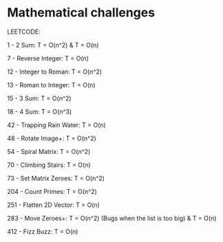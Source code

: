 # Mathematical challenges
LEETCODE:

1 - 2 Sum: T = O(n^2) & T = O(n)

7 - Reverse Integer: T = O(n)

12 - Integer to Roman: T = O(n^2)

13 - Roman to Integer: T = O(n)

15 - 3 Sum: T = O(n^2) 

18 - 4 Sum: T = O(n^3)

42 - Trapping Rain Water: T = O(n)

48 - Rotate Image+: T = O(n^2)

54 - Spiral Matrix: T = O(n^2)

70 - Climbing Stairs: T = O(n)

73 - Set Matrix Zeroes: T = O(n^2)

204 - Count Primes: T = O(n^2)

251 - Flatten 2D Vector: T = O(n)

283 - Move Zeroes+: T = O(n^2) (Bugs when the list is too big) & T = O(n)

412 - Fizz Buzz: T = O(n)
